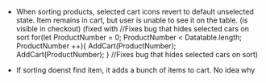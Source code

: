 * When sorting products, selected cart icons revert to default unselected state. Item remains in cart, but user is unable to see it on the table. (is visible in checkout) 
(fixed with     //Fixes bug that hides selected cars on sort
    for(let ProductNumber = 0; ProductNumber < Datatable.length; ProductNumber ++){
        AddCart(ProductNumber);
        AddCart(ProductNumber);
    }
    //Fixes bug that hides selected cars on sort)

* If sorting doenst find item, it adds a bunch of items to cart. No idea why